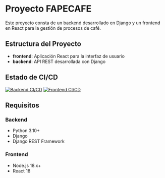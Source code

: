 # Proyecto FAPECAFE

Este proyecto consta de un backend desarrollado en Django y un frontend en React para la gestión de procesos de café.

## Estructura del Proyecto

- **frontend**: Aplicación React para la interfaz de usuario
- **backend**: API REST desarrollada con Django

## Estado de CI/CD

[![Backend CI/CD](https://github.com/usuario/practicum/actions/workflows/backend.yml/badge.svg)](https://github.com/usuario/practicum/actions/workflows/backend.yml)
[![Frontend CI/CD](https://github.com/usuario/practicum/actions/workflows/frontend.yml/badge.svg)](https://github.com/usuario/practicum/actions/workflows/frontend.yml)

## Requisitos

### Backend
- Python 3.10+
- Django
- Django REST Framework

### Frontend
- Node.js 18.x+
- React 18